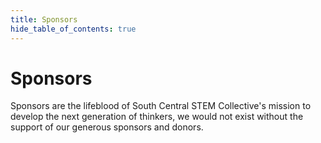```yaml
---
title: Sponsors
hide_table_of_contents: true
---
```


# Sponsors

Sponsors are the lifeblood of South Central STEM Collective's mission to develop the next generation of thinkers, we would not exist without the support of our generous sponsors and donors.
